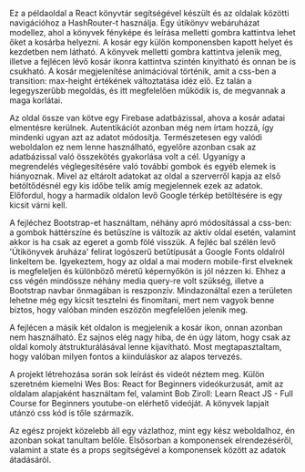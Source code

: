 Ez a példaoldal a React könyvtár segítségével készült és az oldalak közötti navigációhoz a HashRouter-t használja. 
Egy útikönyv webáruházat modellez, ahol a könyvek fényképe és leírása melletti gombra kattintva lehet őket a kosárba helyezni. A kosár egy külön komponensben kapott helyet és kezdetben nem látható. A könyvek melletti gombra kattintva jelenik meg, illetve a fejlécen lévő kosár ikonra kattintva szintén kinyitható és onnan be is csukható. A kosár megjelenítése animációval történik, amit a css-ben a transition: max-height értékének változtatása idéz elő. Ez talán a legegyszerűbb megoldás, és itt megfelelően működik is, de megvannak a maga korlátai.

Az oldal össze van kötve egy Firebase adatbázissal, ahova a kosár adatai elmentésre kerülnek. Autentikációt azonban még nem írtam hozzá, így mindenki ugyan azt az adatot módosítja. Természetesen egy valódi weboldalon ez nem lenne használható, egyelőre azonban csak az adatbázissal való összekötés gyakorlása volt a cél. Ugyanígy a megrendelés véglegesítésére való további gombok és egyéb elemek is hiányoznak.
Mivel az eltárolt adatokat az oldal a szerverről kapja az első betöltődésnél egy kis időbe telik amíg megjelennek ezek az adatok. Előfordul, hogy a harmadik oldalon levő Google térkép betöltésére is egy kicsit várni kell.

A fejléchez Bootstrap-et használtam, néhány apró módosítással a css-ben: a gombok háttérszíne és betűszíne is változik az aktív oldal esetén, valamint akkor is ha csak az egeret a gomb fölé visszük. A fejléc bal szélén levő 'Útikönyvek áruháza' felirat logószerű betűtípusát a Google Fonts oldalról linkeltem be.
Igyekeztem, hogy az oldal a mai modern mobile-first elveknek is megfeleljen és különböző méretű képernyőkön is jól nézzen ki. Ehhez a css végén mindössze néhány media query-re volt szükség, illetve a Bootstrap navbar önmagában is reszponzív. Mindazonáltal ezen a területen lehetne még egy kicsit tesztelni és finomítani, mert nem vagyok benne biztos, hogy valóban minden eszözön megfelelően jelenik meg.

A fejlécen a másik két oldalon is megjelenik a kosár ikon, onnan azonban nem használható. Ez sajnos elég nagy hiba, de én úgy látom, hogy csak az oldal komoly átstrukturálásával lenne kijavítható. Most megtapasztaltam, hogy valóban milyen fontos a kiinduláskor az alapos tervezés.

A projekt létrehozása során sok leírást és videót néztem meg. Külön szeretném kiemelni Wes Bos: React for Beginners videókurzusát, amit az oldalam alapjaként használtam fel, valamint Bob Ziroll: Learn React JS - Full Course for Beginners youtube-on elérhető videóját. A könyvek lapjait utánzó css kód is tőle származik.

Az egész projekt közelebb áll egy vázlathoz, mint egy kész weboldalhoz, én azonban sokat tanultam belőle. Elsősorban a komponensek elrendezéséről, valamint a state és a props segítségével a komponensek között az adatok átadásáról.
